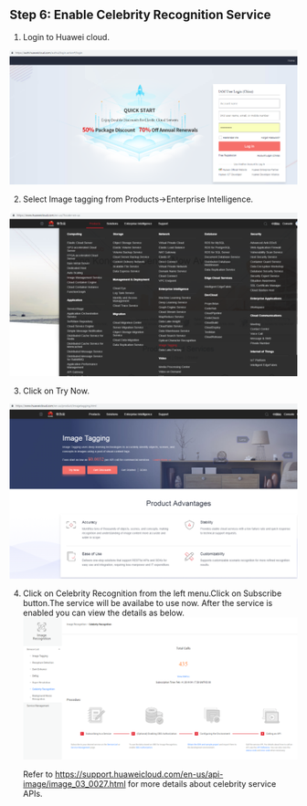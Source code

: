 ## Step 6:  Enable Celebrity Recognition Service

1.	Login to Huawei cloud.   

![s6login.png](./imgs/s6login.png)

2.	Select Image tagging from Products->Enterprise Intelligence.

![s6imagetag1.png](./imgs/s6imagetag1.png)

3.	Click on Try Now.  

![s6imagetag.png](./imgs/s6imagetag.png)  

4.  Click on Celebrity Recognition from the left menu.Click on Subscribe button.The service will be availabe to use now.
    After the service is enabled you can view the details as below.
![s6imagetag2.PNG](./imgs/s6imagetag2.PNG)  

    Refer to https://support.huaweicloud.com/en-us/api-image/image_03_0027.html for more details about celebrity service APIs.
